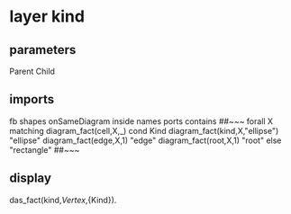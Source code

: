 # layer kind
## parameters
  Parent
  Child
## imports
  fb
  shapes
  onSameDiagram
  inside
  names
  ports
  contains
##~~~
  forall X matching diagram_fact(cell,X,_)
  cond Kind
      diagram_fact(kind,X,"ellipse") "ellipse"
      diagram_fact(edge,X,1)         "edge"
      diagram_fact(root,X,1)         "root"
     else                            "rectangle"
##~~~
## display
  das_fact(kind,${Vertex},${Kind}).
